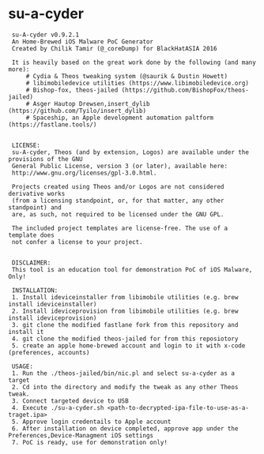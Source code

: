# su-a-cyder
<!-- 
________
/\_\/\\
________\\\L\\_______\_\\_____
/',__\/\\/\\_______\\__\_______/'___\/\\/\\/'_`\/'__`\/\`'__\
/\__,`\\\_\\/\______\\\\/\\/\______\/\\__/\\\_\\/\\L\\/\__/\\\/
\/\____/\\____/\/______/\\_\\_\/______/\\____\\/`____\\___,_\\____\\\_\
\/___/\/___/\/_/\/_/\/____/`/___/>\/__,_/\/____/\/_/
/\___/
\/__/v0.9.2.1
-->
     su-A-cyder v0.9.2.1
     An Home-Brewed iOS Malware PoC Generator                
     Created by Chilik Tamir (@_coreDump) for BlackHatASIA 2016               

     It is heavily based on the great work done by the following (and many more):
         # Cydia & Theos tweaking system (@saurik & Dustin Howett)
         # libimobiledevice utilities (https://www.libimobiledevice.org)                
         # Bishop-fox, theos-jailed (https://github.com/BishopFox/theos-jailed)
         # Asger Hautop Drewsen,insert_dylib (https://github.com/Tyilo/insert_dylib)
         # Spaceship, an Apple development automation paltform (https://fastlane.tools/)


     LICENSE:
     su-A-cyder, Theos (and by extension, Logos) are available under the provisions of the GNU
     General Public License, version 3 (or later), available here: 
     http://www.gnu.org/licenses/gpl-3.0.html.

     Projects created using Theos and/or Logos are not considered derivative works 
     (from a licensing standpoint, or, for that matter, any other standpoint) and
     are, as such, not required to be licensed under the GNU GPL.

     The included project templates are license-free. The use of a template does
     not confer a license to your project.


     DISCLAIMER: 
     This tool is an education tool for demonstration PoC of iOS Malware, Only!
     
     INSTALLATION: 
     1. Install ideviceinstaller from libimobile utilities (e.g. brew install ideviceinstaller)
     2. Install ideviceprovision from libimobile utilities (e.g. brew install ideviceprovision)
     3. git clone the modified fastlane fork from this repository and install it
     4. git clone the modified theos-jailed for from this reposiotory 
     5. create an apple home-brewed account and login to it with x-code (preferences, accounts)
     
     USAGE:
     1. Run the ./theos-jailed/bin/nic.pl and select su-a-cyder as a target
     2. Cd into the directory and modify the tweak as any other Theos tweak.
     3. Connect targeted device to USB
     4. Execute ./su-a-cyder.sh <path-to-decrypted-ipa-file-to-use-as-a-traget.ipa>
     5. Approve login credentails to Apple account
     6. After installation on device completed, approve app under the Preferences,Device-Managment iOS settings
     7. PoC is ready, use for demonstration only! 
  

